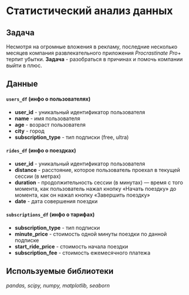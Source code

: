 # Статистический анализ данных

## Задача

Несмотря на огромные вложения в рекламу, последние несколько месяцев компания развлекательного приложения $Procrastinate$ $Pro+$ терпит убытки. **Задача** - разобраться в причинах и помочь компании выйти в плюс.

## Данные
#### `users_df` (инфо о пользователях)
* **user_id** - уникальный идентификатор пользователя
* **name** - имя пользователя
* **age** - возраст пользователя
* **city** - город
* **subscription_type** - тип подписки (free, ultra)

#### `rides_df` (инфо о поездках)
* **user_id** - уникальный идентификатор пользователя
* **distance** - расстояние, которое пользователь проехал в текущей сессии (в метрах)
* **duration** - продолжительность сессии (в минутах) — время с того момента, как пользователь нажал кнопку «Начать поездку» до момента, как он нажал кнопку «Завершить поездку»
* **date** - дата совершения поездки

#### `subscriptions_df` (инфо о тарифах)
* **subscription_type** - тип подписки
* **minute_price** - стоимость одной минуты поездки по данной подписке
* **start_ride_price** - стоимость начала поездки
* **subscription_fee** - стоимость ежемесячного платежа
## Используемые библиотеки

*pandas, scipy, numpy, matplotlib, seaborn*
